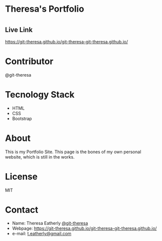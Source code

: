 # Theresa's Portfolio
# <h2> Live Link </h2>
https://git-theresa.github.io/git-theresa-git-theresa.github.io/
# Contributor
@git-theresa
# Tecnology Stack 
* HTML
* CSS
* Bootstrap
# About 
This is my Portfolio Site. This page is the bones of my own personal website, which is still in the works.
# License
MIT
# Contact 
* Name: Theresa Eatherly [@git-theresa](@git-theresa)
* Webpage: https://git-theresa.github.io/git-theresa-git-theresa.github.io/
* e-mail: [t.eatherly@gmail.com](t.eatherly@gmail.com)
